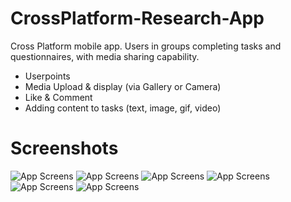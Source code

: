 # CrossPlatform-Research-App
Cross Platform mobile app. Users in groups completing tasks and questionnaires, with media sharing capability.

- Userpoints
- Media Upload & display (via Gallery or Camera)
- Like & Comment
- Adding content to tasks (text, image, gif, video)

# Screenshots

![App Screens](/Screenshots/00.png?raw=true "App Screens")
![App Screens](/Screenshots/01.png?raw=true "App Screens")
![App Screens](/Screenshots/02.png?raw=true "App Screens")
![App Screens](/Screenshots/03.png?raw=true "App Screens")
![App Screens](/Screenshots/04.png?raw=true "App Screens")
![App Screens](/Screenshots/05.png?raw=true "App Screens")


